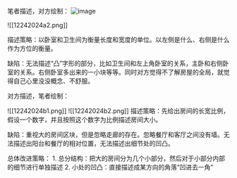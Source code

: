 笔者描述，对方绘制：
![image](12242024a1.png)


![[12242024a2.png]]

描述策略：以卧室和卫生间为衡量长度和宽度的单位。以左侧是什么、右侧是什么作为方位的衡量。

缺陷：无法描述“凸”字形的部分，比如卫生间和左上角卧室的关系，主卧和右侧卧室的关系。右侧卧室多出来的一小块等等。同时对方觉得不了解房屋的全局，就觉得自己心里没没概念、不舒服。

对方描述，笔者绘制：

![[12242024b1.png]]
![[12242024b2.png]]
描述策略：先给出房间的长宽比例，假设一个数字，并且按照这个数字为比例描述房间大小。

缺陷：重视大的房间区块，但是忽略走廊的存在。忽略餐厅和客厅之间没有墙。无法描述出阳台和餐厅的相对位置，无法描述出细节处的凹凸。

总体改进策略：
1. 总分结构：把大的房间分为几个小部分，然后对于小部分内部的细节进行单独描述
2. 小处的凹凸：直接描述成某方向的角落“凹进去一角”